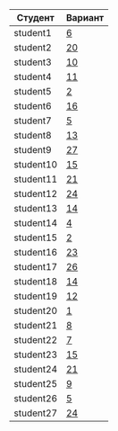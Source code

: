 | **Студент** | **Вариант**|
|-------------|------------|
| student1 | [6](./tasks/6) |
| student2 | [20](./tasks/20) |
| student3 | [10](./tasks/10) |
| student4 | [11](./tasks/11) |
| student5 | [2](./tasks/2) |
| student6 | [16](./tasks/16) |
| student7 | [5](./tasks/5) |
| student8 | [13](./tasks/13) |
| student9 | [27](./tasks/27) |
| student10 | [15](./tasks/15) |
| student11 | [21](./tasks/21) |
| student12 | [24](./tasks/24) |
| student13 | [14](./tasks/14) |
| student14 | [4](./tasks/4) |
| student15 | [2](./tasks/2) |
| student16 | [23](./tasks/23) |
| student17 | [26](./tasks/26) |
| student18 | [14](./tasks/14) |
| student19 | [12](./tasks/12) |
| student20 | [1](./tasks/1) |
| student21 | [8](./tasks/8) |
| student22 | [7](./tasks/7) |
| student23 | [15](./tasks/15) |
| student24 | [21](./tasks/21) |
| student25 | [9](./tasks/9) |
| student26 | [5](./tasks/5) |
| student27 | [24](./tasks/24) |
